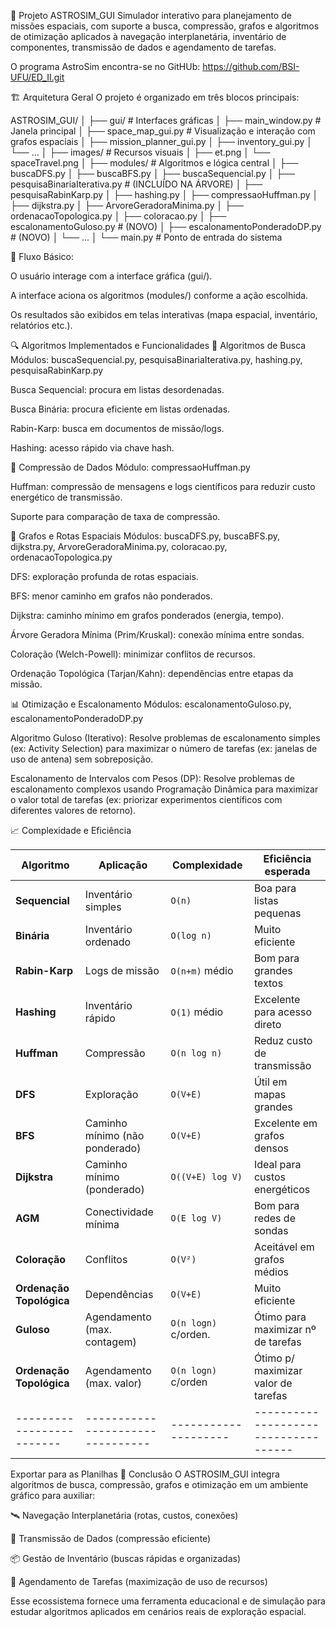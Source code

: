 🚀 Projeto ASTROSIM_GUI
Simulador interativo para planejamento de missões espaciais, com suporte a busca, compressão, grafos e algoritmos de otimização aplicados à navegação interplanetária, inventário de componentes, 
transmissão de dados e agendamento de tarefas.

O programa AstroSim encontra-se no GitHUb: https://github.com/BSI-UFU/ED_II.git

🏗️ Arquitetura Geral
O projeto é organizado em três blocos principais:

ASTROSIM_GUI/
│
├── gui/ # Interfaces gráficas
│ ├── main_window.py # Janela principal
│ ├── space_map_gui.py # Visualização e interação com grafos espaciais
│ ├── mission_planner_gui.py
│ ├── inventory_gui.py
│ └── ...
│
├── images/ # Recursos visuais
│ ├── et.png
│ └── spaceTravel.png
│
├── modules/ # Algoritmos e lógica central
│ ├── buscaDFS.py
│ ├── buscaBFS.py
│ ├── buscaSequencial.py
│ ├── pesquisaBinariaIterativa.py # (INCLUÍDO NA ÁRVORE)
│ ├── pesquisaRabinKarp.py
│ ├── hashing.py
│ ├── compressaoHuffman.py
│ ├── dijkstra.py
│ ├── ArvoreGeradoraMinima.py
│ ├── ordenacaoTopologica.py
│ ├── coloracao.py
│ ├── escalonamentoGuloso.py # (NOVO)
│ ├── escalonamentoPonderadoDP.py # (NOVO)
│ └── ...
│
└── main.py # Ponto de entrada do sistema

📌 Fluxo Básico:

O usuário interage com a interface gráfica (gui/).

A interface aciona os algoritmos (modules/) conforme a ação escolhida.

Os resultados são exibidos em telas interativas (mapa espacial, inventário, relatórios etc.).

🔍 Algoritmos Implementados e Funcionalidades
🔎 Algoritmos de Busca
Módulos: buscaSequencial.py, pesquisaBinariaIterativa.py, hashing.py, pesquisaRabinKarp.py

Busca Sequencial: procura em listas desordenadas.

Busca Binária: procura eficiente em listas ordenadas.

Rabin-Karp: busca em documentos de missão/logs.

Hashing: acesso rápido via chave hash.

📡 Compressão de Dados
Módulo: compressaoHuffman.py

Huffman: compressão de mensagens e logs científicos para reduzir custo energético de transmissão.

Suporte para comparação de taxa de compressão.

🌌 Grafos e Rotas Espaciais
Módulos: buscaDFS.py, buscaBFS.py, dijkstra.py, ArvoreGeradoraMinima.py, coloracao.py, ordenacaoTopologica.py

DFS: exploração profunda de rotas espaciais.

BFS: menor caminho em grafos não ponderados.

Dijkstra: caminho mínimo em grafos ponderados (energia, tempo).

Árvore Geradora Mínima (Prim/Kruskal): conexão mínima entre sondas.

Coloração (Welch-Powell): minimizar conflitos de recursos.

Ordenação Topológica (Tarjan/Kahn): dependências entre etapas da missão.

📊 Otimização e Escalonamento 
Módulos: escalonamentoGuloso.py, escalonamentoPonderadoDP.py

Algoritmo Guloso (Iterativo): Resolve problemas de escalonamento simples (ex: Activity Selection) para maximizar o número de tarefas (ex: janelas de uso de antena) sem sobreposição.

Escalonamento de Intervalos com Pesos (DP): Resolve problemas de escalonamento complexos usando Programação Dinâmica para maximizar o valor total de tarefas (ex: priorizar experimentos científicos 
com diferentes valores de retorno).

📈 Complexidade e Eficiência

| Algoritmo      	  | Aplicação                      | Complexidade       | Eficiência esperada                |
|-------------------------|--------------------------------|--------------------|------------------------------------|
| **Sequencial**  	  | Inventário simples             | `O(n)`             | Boa para listas pequenas           |
| **Binária**     	  | Inventário ordenado            | `O(log n)`         | Muito eficiente                    |
| **Rabin-Karp** 	  | Logs de missão                 | `O(n+m)` médio     | Bom para grandes textos            |
| **Hashing**    	  | Inventário rápido              | `O(1)` médio       | Excelente para acesso direto       |
| **Huffman**    	  | Compressão                     | `O(n log n)`       | Reduz custo de transmissão         |
| **DFS**         	  | Exploração                     | `O(V+E)`           | Útil em mapas grandes              |
| **BFS**         	  | Caminho mínimo (não ponderado) | `O(V+E)`           | Excelente em grafos densos         |
| **Dijkstra**     	  | Caminho mínimo (ponderado)     | `O((V+E) log V)`   | Ideal para custos energéticos      |
| **AGM**          	  | Conectividade mínima           | `O(E log V)`       | Bom para redes de sondas           |
| **Coloração**    	  | Conflitos                      | `O(V²)`            | Aceitável em grafos médios         |
| **Ordenação Topológica**| Dependências 	  	   | `O(V+E)` 	        | Muito eficiente                    |
| **Guloso**              | Agendamento (max. contagem)    |`O(n logn)` c/orden.| Ótimo para maximizar nº de tarefas |
| **Ordenação Topológica**| Agendamento (max. valor)	   |`O(n logn)` c/orden	| Ótimo p/ maximizar valor de tarefas|
|-------------------------|--------------------------------|--------------------|------------------------------------|

Exportar para as Planilhas
🎯 Conclusão
O ASTROSIM_GUI integra algoritmos de busca, compressão, grafos e otimização em um ambiente gráfico para auxiliar:

🛰️ Navegação Interplanetária (rotas, custos, conexões)

📡 Transmissão de Dados (compressão eficiente)

📦 Gestão de Inventário (buscas rápidas e organizadas)

📅 Agendamento de Tarefas (maximização de uso de recursos) 

Esse ecossistema fornece uma ferramenta educacional e de simulação para estudar algoritmos aplicados em cenários reais de exploração espacial.